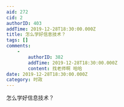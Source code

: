 ```yaml
---
aid: 272
cid: 2
authorID: 403
addTime: 2019-12-28T18:30:00.000Z
title: 怎么学好信息技术？
tags: []
comments:
    -
        authorID: 382
        addTime: 2019-12-28T18:30:00.000Z
        content: 找老师啊 哈哈
date: 2019-12-28T18:30:00.000Z
category: 时政
---
```


怎么学好信息技术？
